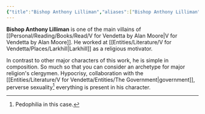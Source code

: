 ```yaml
---
{"title":"Bishop Anthony Lilliman","aliases":["Bishop Anthony Lilliman"],"type":"Character","tags":["VforVendetta"],"created":"2023-10-26T12:46:48","updated":"2023-10-28T23:32:27","dg-publish":true,"dg-note-icon":2,"permalink":"/entities/literature/v-for-vendetta/characters/bishop-anthony-lilliman/","dgPassFrontmatter":true,"noteIcon":2}
---
```


**Bishop Anthony Lilliman** is one of the main villains of [[Personal/Reading/Books/Read/V for Vendetta by Alan Moore\|V for Vendetta by Alan Moore]]. He worked at [[Entities/Literature/V for Vendetta/Places/Larkhill\|Larkhill]] as a religious motivator.

In contrast to other major characters of this work, he is simple in composition. So much so that you can consider an archetype for major religion's clergymen. Hypocrisy, collaboration with the [[Entities/Literature/V for Vendetta/Entities/The Government\|government]], perverse sexuality[^1] everything is present in his character.

[^1]: Pedophilia in this case.